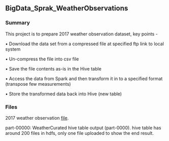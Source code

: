## BigData_Sprak_WeatherObservations

### Summary
This project is to prepare 2017 weather observation dataset, key points - 

•	Download the data set from a compressed file at specified ftp link to local system

•	Un-compress the file into csv file

•	Save the file contents as-is in the Hive table 

•	Access the data from Spark and then transform it in to a specified format (transpose few measurements)

•	Store the transformed data back into Hive (new table)


### Files

2017 weather observation [file](ftp://ftp.ncdc.noaa.gov/pub/data/ghcn/daily/by_year/2017.csv.gz).

part-00000: WeatherCurated hive table output (part-0000). hive table has around 200 files in hdfs, only one file uploaded to show the end result.
